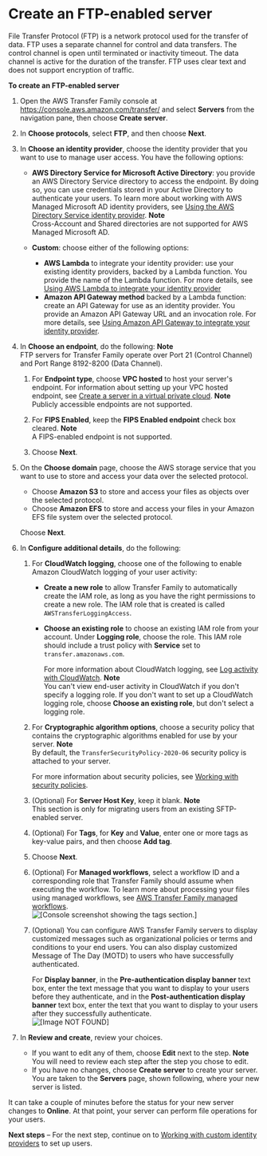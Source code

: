 # Create an FTP\-enabled server<a name="create-server-ftp"></a>

File Transfer Protocol \(FTP\) is a network protocol used for the transfer of data\. FTP uses a separate channel for control and data transfers\. The control channel is open until terminated or inactivity timeout\. The data channel is active for the duration of the transfer\. FTP uses clear text and does not support encryption of traffic\.

**To create an FTP\-enabled server**

1. Open the AWS Transfer Family console at [https://console\.aws\.amazon\.com/transfer/](https://console.aws.amazon.com/transfer/) and select **Servers** from the navigation pane, then choose **Create server**\.

1. In **Choose protocols**, select **FTP**, and then choose **Next**\.  


1. In **Choose an identity provider**, choose the identity provider that you want to use to manage user access\. You have the following options:
   + **AWS Directory Service for Microsoft Active Directory**: you provide an AWS Directory Service directory to access the endpoint\. By doing so, you can use credentials stored in your Active Directory to authenticate your users\. To learn more about working with AWS Managed Microsoft AD identity providers, see [Using the AWS Directory Service identity provider](directory-services-users.md)\.
**Note**  
 Cross\-Account and Shared directories are not supported for AWS Managed Microsoft AD\.   

   + **Custom**: choose either of the following options:
     + **AWS Lambda** to integrate your identity provider: use your existing identity providers, backed by a Lambda function\. You provide the name of the Lambda function\. For more details, see [Using AWS Lambda to integrate your identity provider](custom-identity-provider-users.md#custom-lambda-idp)
     + **Amazon API Gateway method** backed by a Lambda function: create an API Gateway for use as an identity provider\. You provide an Amazon API Gateway URL and an invocation role\. For more details, see [Using Amazon API Gateway to integrate your identity provider](custom-identity-provider-users.md#authentication-api-gateway)\.  


1. In **Choose an endpoint**, do the following:
**Note**  
 FTP servers for Transfer Family operate over Port 21 \(Control Channel\) and Port Range 8192\-8200 \(Data Channel\)\. 

   1. For **Endpoint type**, choose **VPC hosted** to host your server's endpoint\. For information about setting up your VPC hosted endpoint, see [Create a server in a virtual private cloud](create-server-in-vpc.md)\.
**Note**  
Publicly accessible endpoints are not supported\.

   1. For **FIPS Enabled**, keep the **FIPS Enabled endpoint** check box cleared\.
**Note**  
A FIPS\-enabled endpoint is not supported\.

   1. Choose **Next**\.  


1. On the **Choose domain** page, choose the AWS storage service that you want to use to store and access your data over the selected protocol\.
   + Choose **Amazon S3** to store and access your files as objects over the selected protocol\.
   + Choose **Amazon EFS** to store and access your files in your Amazon EFS file system over the selected protocol\.

   Choose **Next**\.

1. In **Configure additional details**, do the following:

   1. For **CloudWatch logging**, choose one of the following to enable Amazon CloudWatch logging of your user activity:
      + **Create a new role** to allow Transfer Family to automatically create the IAM role, as long as you have the right permissions to create a new role\. The IAM role that is created is called `AWSTransferLoggingAccess`\.
      + **Choose an existing role** to choose an existing IAM role from your account\. Under **Logging role**, choose the role\. This IAM role should include a trust policy with **Service** set to `transfer.amazonaws.com`\.

        For more information about CloudWatch logging, see [Log activity with CloudWatch](monitoring.md#monitoring-enabling)\.
**Note**  
You can't view end\-user activity in CloudWatch if you don't specify a logging role\.
If you don't want to set up a CloudWatch logging role, choose **Choose an existing role**, but don't select a logging role\.  


   1. For **Cryptographic algorithm options**, choose a security policy that contains the cryptographic algorithms enabled for use by your server\.
**Note**  
By default, the `TransferSecurityPolicy-2020-06` security policy is attached to your server\.

      For more information about security policies, see [Working with security policies](security-policies.md)\.  


   1. \(Optional\) For **Server Host Key**, keep it blank\.
**Note**  
This section is only for migrating users from an existing SFTP\-enabled server\.  


   1. \(Optional\) For **Tags**, for **Key** and **Value**, enter one or more tags as key\-value pairs, and then choose **Add tag**\.

   1. Choose **Next**\.  


   1.  \(Optional\) For **Managed workflows**, select a workflow ID and a corresponding role that Transfer Family should assume when executing the workflow\. To learn more about processing your files using managed workflows, see [AWS Transfer Family managed workflows](transfer-workflows.md)\.  
![\[Console screenshot showing the tags section.\]](http://docs.aws.amazon.com/transfer/latest/userguide/images/workflows-addtoserver.png)

   1. \(Optional\) You can configure AWS Transfer Family servers to display customized messages such as organizational policies or terms and conditions to your end users\. You can also display customized Message of The Day \(MOTD\) to users who have successfully authenticated\.

      For **Display banner**, in the **Pre\-authentication display banner** text box, enter the text message that you want to display to your users before they authenticate, and in the **Post\-authentication display banner** text box, enter the text that you want to display to your users after they successfully authenticate\.  
![\[Image NOT FOUND\]](http://docs.aws.amazon.com/transfer/latest/userguide/images/display-banner-non-sftp.png)

1. In **Review and create**, review your choices\.
   + If you want to edit any of them, choose **Edit** next to the step\.
**Note**  
You will need to review each step after the step you chose to edit\.
   + If you have no changes, choose **Create server** to create your server\. You are taken to the **Servers** page, shown following, where your new server is listed\.

It can take a couple of minutes before the status for your new server changes to **Online**\. At that point, your server can perform file operations for your users\.



**Next steps** – For the next step, continue on to [Working with custom identity providers](custom-identity-provider-users.md) to set up users\.